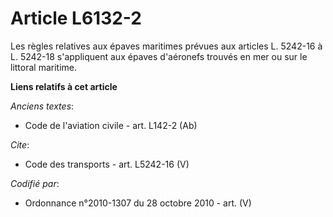 # Article L6132-2

Les règles relatives aux épaves maritimes prévues aux articles L. 5242-16 à L. 5242-18 s'appliquent aux épaves d'aéronefs
trouvés en mer ou sur le littoral maritime.

**Liens relatifs à cet article**

_Anciens textes_:

  - Code de l'aviation civile - art. L142-2 (Ab)

_Cite_:

  - Code des transports - art. L5242-16 (V)

_Codifié par_:

  - Ordonnance n°2010-1307 du 28 octobre 2010 - art. (V)
